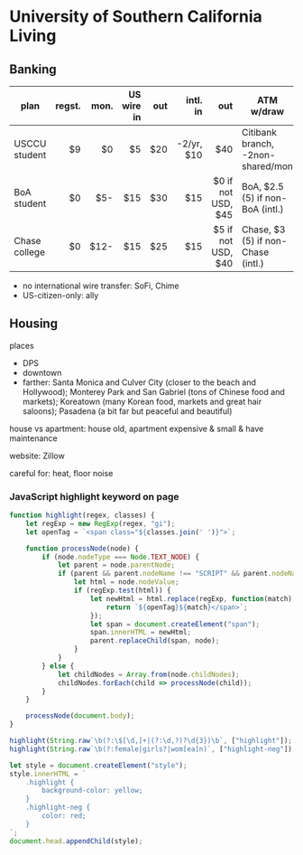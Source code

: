 <!-- toc -->

# University of Southern California Living

## Banking

| plan          | regst. | mon.  | US wire in | out  | intl. in    | out                  | ATM w/draw                          | Zelle |
| ------------- | -----: | ----: | ---------: | ---: | ----------: | -------------------: | ----------------------------------- | ----- |
| USCCU student | \$9    | \$0   | \$5        | \$20 | -2/yr, \$10 | \$40                 | Citibank branch, -2non-shared/mon   | ✅    |
| BoA student   | \$0    | \$5-  | \$15       | \$30 | \$15        | \$0 if not USD, \$45 | BoA, \$2.5 (5) if non-BoA (intl.)   | ✅    |
| Chase college | \$0    | \$12- | \$15       | \$25 | \$15        | \$5 if not USD, \$40 | Chase, \$3 (5) if non-Chase (intl.) | ✅    |

- no international wire transfer: SoFi, Chime
- US-citizen-only: ally

## Housing

places

- DPS
- downtown
- farther: Santa Monica and Culver City (closer to the beach and Hollywood);
    Monterey Park and San Gabriel (tons of Chinese food and markets);
    Koreatown (many Korean food, markets and great hair saloons);
    Pasadena (a bit far but peaceful and beautiful)

house vs apartment: house old, apartment expensive & small & have maintenance

website: Zillow

careful for: heat, floor noise

### JavaScript highlight keyword on page

```javascript
function highlight(regex, classes) {
    let regExp = new RegExp(regex, "gi");
    let openTag = `<span class="${classes.join(' ')}">`;

    function processNode(node) {
        if (node.nodeType === Node.TEXT_NODE) {
            let parent = node.parentNode;
            if (parent && parent.nodeName !== "SCRIPT" && parent.nodeName !== "STYLE") {
                let html = node.nodeValue;
                if (regExp.test(html)) {
                    let newHtml = html.replace(regExp, function(match) {
                        return `${openTag}${match}</span>`;
                    });
                    let span = document.createElement("span");
                    span.innerHTML = newHtml;
                    parent.replaceChild(span, node);
                }
            }
        } else {
            let childNodes = Array.from(node.childNodes);
            childNodes.forEach(child => processNode(child));
        }
    }

    processNode(document.body);
}

highlight(String.raw`\b(?:\$[\d,]+|(?:\d,?)?\d{3})\b`, ["highlight"]);
highlight(String.raw`\b(?:female|girls?|wom[ea]n)`, ["highlight-neg"]);

let style = document.createElement("style");
style.innerHTML = `
    .highlight {
        background-color: yellow;
    }
    .highlight-neg {
        color: red;
    }
`;
document.head.appendChild(style);
```

<style>#content main {
    max-width: unset;
}
</style>
